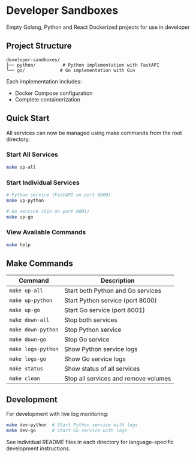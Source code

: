 # Developer Sandboxes
Empty Golang, Python and React Dockerized projects for use in developer 

## Project Structure

```
developer-sandboxes/
├── python/          # Python implementation with FastAPI
└── go/             # Go implementation with Gin
```

Each implementation includes:
- Docker Compose configuration
- Complete containerization

## Quick Start

All services can now be managed using make commands from the root directory:

### Start All Services
```bash
make up-all
```

### Start Individual Services
```bash
# Python service (FastAPI on port 8000)
make up-python

# Go service (Gin on port 8001)
make up-go
```

### View Available Commands
```bash
make help
```

## Make Commands

| Command | Description |
|---------|-------------|
| `make up-all` | Start both Python and Go services |
| `make up-python` | Start Python service (port 8000) |
| `make up-go` | Start Go service (port 8001) |
| `make down-all` | Stop both services |
| `make down-python` | Stop Python service |
| `make down-go` | Stop Go service |
| `make logs-python` | Show Python service logs |
| `make logs-go` | Show Go service logs |
| `make status` | Show status of all services |
| `make clean` | Stop all services and remove volumes |


## Development

For development with live log monitoring:
```bash
make dev-python  # Start Python service with logs
make dev-go      # Start Go service with logs
```

See individual README files in each directory for language-specific development instructions.
